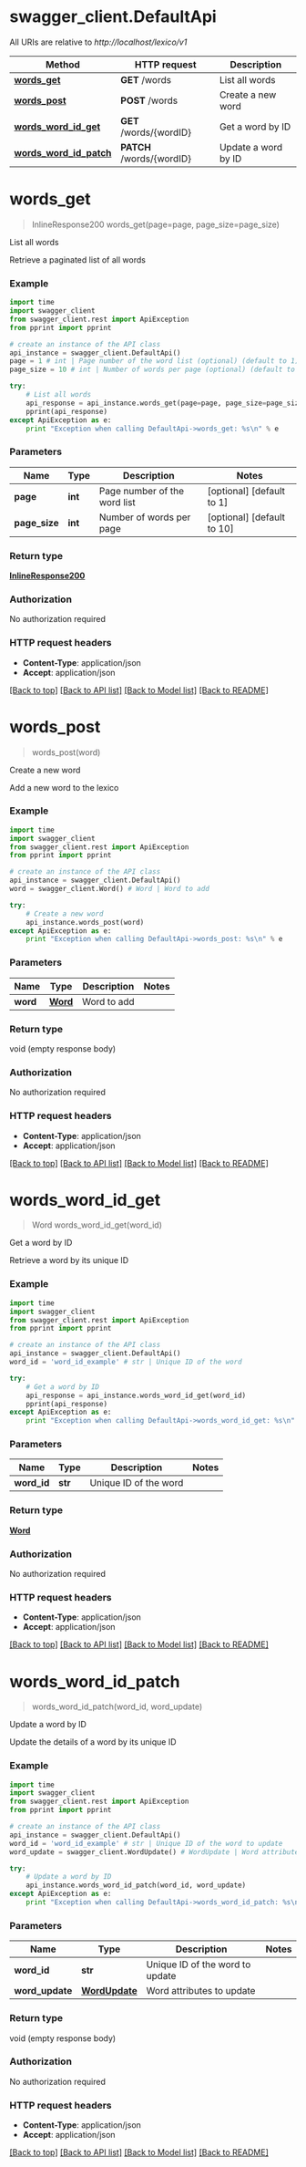 # swagger_client.DefaultApi

All URIs are relative to *http://localhost/lexico/v1*

Method | HTTP request | Description
------------- | ------------- | -------------
[**words_get**](DefaultApi.md#words_get) | **GET** /words | List all words
[**words_post**](DefaultApi.md#words_post) | **POST** /words | Create a new word
[**words_word_id_get**](DefaultApi.md#words_word_id_get) | **GET** /words/{wordID} | Get a word by ID
[**words_word_id_patch**](DefaultApi.md#words_word_id_patch) | **PATCH** /words/{wordID} | Update a word by ID


# **words_get**
> InlineResponse200 words_get(page=page, page_size=page_size)

List all words

Retrieve a paginated list of all words

### Example 
```python
import time
import swagger_client
from swagger_client.rest import ApiException
from pprint import pprint

# create an instance of the API class
api_instance = swagger_client.DefaultApi()
page = 1 # int | Page number of the word list (optional) (default to 1)
page_size = 10 # int | Number of words per page (optional) (default to 10)

try: 
    # List all words
    api_response = api_instance.words_get(page=page, page_size=page_size)
    pprint(api_response)
except ApiException as e:
    print "Exception when calling DefaultApi->words_get: %s\n" % e
```

### Parameters

Name | Type | Description  | Notes
------------- | ------------- | ------------- | -------------
 **page** | **int**| Page number of the word list | [optional] [default to 1]
 **page_size** | **int**| Number of words per page | [optional] [default to 10]

### Return type

[**InlineResponse200**](InlineResponse200.md)

### Authorization

No authorization required

### HTTP request headers

 - **Content-Type**: application/json
 - **Accept**: application/json

[[Back to top]](#) [[Back to API list]](../README.md#documentation-for-api-endpoints) [[Back to Model list]](../README.md#documentation-for-models) [[Back to README]](../README.md)

# **words_post**
> words_post(word)

Create a new word

Add a new word to the lexico

### Example 
```python
import time
import swagger_client
from swagger_client.rest import ApiException
from pprint import pprint

# create an instance of the API class
api_instance = swagger_client.DefaultApi()
word = swagger_client.Word() # Word | Word to add

try: 
    # Create a new word
    api_instance.words_post(word)
except ApiException as e:
    print "Exception when calling DefaultApi->words_post: %s\n" % e
```

### Parameters

Name | Type | Description  | Notes
------------- | ------------- | ------------- | -------------
 **word** | [**Word**](Word.md)| Word to add | 

### Return type

void (empty response body)

### Authorization

No authorization required

### HTTP request headers

 - **Content-Type**: application/json
 - **Accept**: application/json

[[Back to top]](#) [[Back to API list]](../README.md#documentation-for-api-endpoints) [[Back to Model list]](../README.md#documentation-for-models) [[Back to README]](../README.md)

# **words_word_id_get**
> Word words_word_id_get(word_id)

Get a word by ID

Retrieve a word by its unique ID

### Example 
```python
import time
import swagger_client
from swagger_client.rest import ApiException
from pprint import pprint

# create an instance of the API class
api_instance = swagger_client.DefaultApi()
word_id = 'word_id_example' # str | Unique ID of the word

try: 
    # Get a word by ID
    api_response = api_instance.words_word_id_get(word_id)
    pprint(api_response)
except ApiException as e:
    print "Exception when calling DefaultApi->words_word_id_get: %s\n" % e
```

### Parameters

Name | Type | Description  | Notes
------------- | ------------- | ------------- | -------------
 **word_id** | **str**| Unique ID of the word | 

### Return type

[**Word**](Word.md)

### Authorization

No authorization required

### HTTP request headers

 - **Content-Type**: application/json
 - **Accept**: application/json

[[Back to top]](#) [[Back to API list]](../README.md#documentation-for-api-endpoints) [[Back to Model list]](../README.md#documentation-for-models) [[Back to README]](../README.md)

# **words_word_id_patch**
> words_word_id_patch(word_id, word_update)

Update a word by ID

Update the details of a word by its unique ID

### Example 
```python
import time
import swagger_client
from swagger_client.rest import ApiException
from pprint import pprint

# create an instance of the API class
api_instance = swagger_client.DefaultApi()
word_id = 'word_id_example' # str | Unique ID of the word to update
word_update = swagger_client.WordUpdate() # WordUpdate | Word attributes to update

try: 
    # Update a word by ID
    api_instance.words_word_id_patch(word_id, word_update)
except ApiException as e:
    print "Exception when calling DefaultApi->words_word_id_patch: %s\n" % e
```

### Parameters

Name | Type | Description  | Notes
------------- | ------------- | ------------- | -------------
 **word_id** | **str**| Unique ID of the word to update | 
 **word_update** | [**WordUpdate**](WordUpdate.md)| Word attributes to update | 

### Return type

void (empty response body)

### Authorization

No authorization required

### HTTP request headers

 - **Content-Type**: application/json
 - **Accept**: application/json

[[Back to top]](#) [[Back to API list]](../README.md#documentation-for-api-endpoints) [[Back to Model list]](../README.md#documentation-for-models) [[Back to README]](../README.md)

